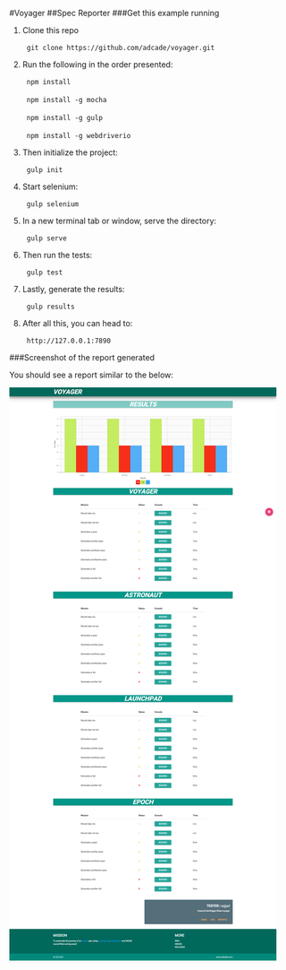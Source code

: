 #Voyager
##Spec Reporter
###Get this example running
1. Clone this repo
	
		git clone https://github.com/adcade/voyager.git
		
2. Run the following in the order presented:

		npm install
		
		npm install -g mocha
		
		npm install -g gulp
		
		npm install -g webdriverio
		
3. Then initialize the project:

		gulp init
		
4. Start selenium:

		gulp selenium
		
5. In a new terminal tab or window, serve the directory:

		gulp serve
		
6. Then run the tests:

		gulp test
		
6. Lastly, generate the results:

		gulp results
		
7. After all this, you can head to:

		http://127.0.0.1:7890
		
###Screenshot of the report generated

You should see a report similar to the below:

![Voyager Example Report](./reports/images/voyager.png "Voyager Example Report")